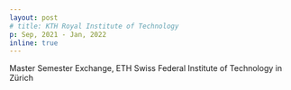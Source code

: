 ```yaml
---
layout: post
# title: KTH Royal Institute of Technology
p: Sep, 2021 - Jan, 2022
inline: true
---
```


Master Semester Exchange, ETH Swiss Federal Institute of Technology in Zürich